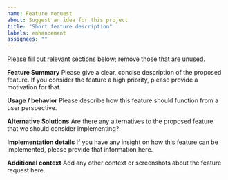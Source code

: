 ```yaml
---
name: Feature request
about: Suggest an idea for this project
title: "Short feature description"
labels: enhancement
assignees: ""
---
```


Please fill out relevant sections below; remove those that are unused.

**Feature Summary**
Please give a clear, concise description of the proposed feature.
If you consider the feature a high priority, please provide a motivation for that.

**Usage / behavior**
Please describe how this feature should function from a user perspective.

**Alternative Solutions**
Are there any alternatives to the proposed feature that we should consider implementing?

**Implementation details**
If you have any insight on how this feature can be implemented, please provide that information here.

**Additional context**
Add any other context or screenshots about the feature request here.
